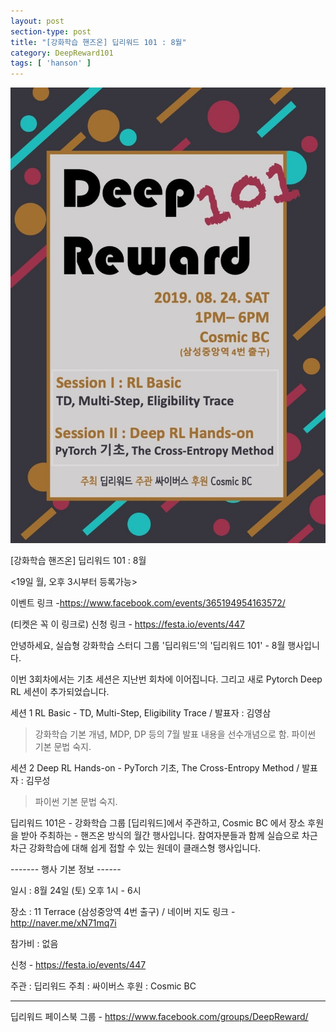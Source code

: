 ```yaml
---
layout: post
section-type: post
title: "[강화학습 핸즈온] 딥리워드 101 : 8월"
category: DeepReward101
tags: [ 'hanson' ]
---
```


![img](/img/DeepReward101/august_event.jpeg)

[강화학습 핸즈온] 딥리워드 101 : 8월

<19일 월, 오후 3시부터 등록가능>

이벤트 링크 -https://www.facebook.com/events/365194954163572/

(티켓은 꼭 이 링크로) 신청 링크 - https://festa.io/events/447

안녕하세요, 실습형 강화학습 스터디 그룹 '딥리워드'의 '딥리워드 101' - 8월 행사입니다.

이번 3회차에서는 기초 세션은 지난번 회차에 이어집니다. 그리고 새로 Pytorch Deep RL 세션이 추가되었습니다.


세션 1
RL Basic - TD, Multi-Step, Eligibility Trace / 발표자 : 김영삼 
> 강화학습 기본 개념, MDP, DP 등의 7월 발표 내용을 선수개념으로 함. 파이썬 기본 문법 숙지.

세션 2
Deep RL Hands-on - PyTorch 기초, The Cross-Entropy Method / 발표자 : 김무성
> 파이썬 기본 문법 숙지. 


딥리워드 101은 - 강화학습 그룹 [딥리워드]에서 주관하고, Cosmic BC 에서 장소 후원을 받아 주최하는 - 핸즈온 방식의 월간 행사입니다. 참여자분들과 함께 실습으로 차근차근 강화학습에 대해 쉽게 접할 수 있는 원데이 클래스형 행사입니다.

------- 행사 기본 정보 ------

일시 : 8월 24일 (토) 오후 1시 - 6시

장소 : 11 Terrace (삼성중앙역 4번 출구) / 네이버 지도 링크 - http://naver.me/xN71mq7i

참가비 : 없음

신청 - https://festa.io/events/447

주관 : 딥리워드
주최 : 싸이버스
후원 : Cosmic BC

----------------------------

딥리워드 페이스북 그룹 - https://www.facebook.com/groups/DeepReward/